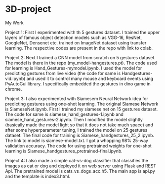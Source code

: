 # 3D-project

My Work

Project 1:
First I experimented with th 5 gestures dataset. I trained the upper layers of famous object detection models such as 
VGG-16, ResNet, GoogleNet, Densenet etc. trained on ImageNet dataset using transfer learning. The respective codes are
present in the repo with link to colab.

Project 2:
Next I trained a CNN model from scratch on 5 gestures dataset. The model is there in the repo (my_model-hangestures.pt).
The code used for learning is Hand_Gestures-mymodel.ipynb. I used the model for predicting gestures from live video (the
code for same is Handgestures-vid.ipynb) and used it to control many mouse and keyboard events using PyAutoGui library.
I specifically embedded the gestures in dino game in chrome.

Project 3:
I also experimented with Siamesem Neural Network idea for predicting gestures using one-shot learning. The original
Siamese Network is SiameseNet.ipynb. First I trained my siamese net on 15 gestures dataset. The code for same is 
siamese_hand_gestures-1.ipynb and siamese_hand_gestures-2.ipynb. Then I modified the model slightly (basically
made the model light so that it does not take much space) and after some hyperparameter tuning, I trained the model
on 25 gestures dataset. The final code for training is Siamese_handgestures_25_2.ipynb. The link to model is 
siamese-model.txt. I got a whopping 98% 25-way validation accuracy. The code for using pretrained weights for 
one-shot learning is Siamese_handgestures_pretrained-final.ipynb.

Project 4:
I also made a simple cat-vs-dog classifier that classifies the images as cat or dog and deployed it on web 
server using Flask and REST Api. The pretrained model is cats_vs_dogs_acc.h5. The main app is api.py and the 
template is index3.html. 


